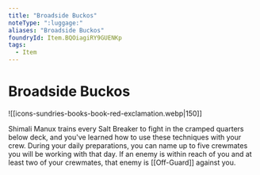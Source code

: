 ```yaml
---
title: "Broadside Buckos"
noteType: ":luggage:"
aliases: "Broadside Buckos"
foundryId: Item.BQOiagiRY9GUENKp
tags:
  - Item
---
```


# Broadside Buckos
![[icons-sundries-books-book-red-exclamation.webp|150]]

Shimali Manux trains every Salt Breaker to fight in the cramped quarters below deck, and you've learned how to use these techniques with your crew. During your daily preparations, you can name up to five crewmates you will be working with that day. If an enemy is within reach of you and at least two of your crewmates, that enemy is [[Off-Guard]] against you.
